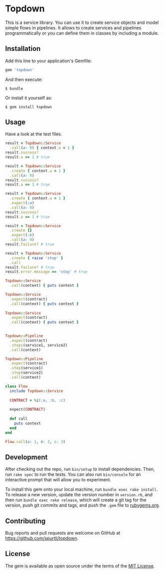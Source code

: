 # Topdown

This is a service library. You can use it to create service objects and model
simple flows in pipelines. It allows to create services and pipelines
programmatically or you can define them in classes by including a module.

## Installation

Add this line to your application's Gemfile:

```ruby
gem 'topdown'
```

And then execute:

    $ bundle

Or install it yourself as:

    $ gem install topdown

## Usage

Have a look at the test files.


```ruby
result = Topdown::Service
  .call(a: 0) { context.a = 1 }
result.success?
result.a == 1 # true

result = Topdown::Service
  .create { context.a = 1 }
  .call(a: 0)
result.success?
result.a == 1 # true

result = Topdown::Service
  .create { context.a = 1 }
  .expect(:a)
  .call(a: 0)
result.success?
result.a == 1 # true

result = Topdown::Service
  .create {}
  .expect(:b)
  .call(a: 0)
result.failure? # true

result = Topdown::Service
  .create { raise 'stop' }
  .call
result.failure? # true
result.error.message == 'stop' # true
```

```ruby
Topdown::Service
  .call(context) { puts context }

Topdown::Service
  .expect(contract)
  .call(context) { puts context }
  
Topdown::Service
  .expect(contract)
  .call(context) { puts context }
  

Topdown::Pipeline
  .expect(contract)
  .steps(service1, service2)
  .call(context)

Topdown::Pipeline
  .expect(contract)
  .step(service1)
  .step(service2)
  .call(context)
```

```ruby
class Flow
  include Topdown::Service
  
  CONTRACT = %i(:a, :b, :c)
  
  expect(CONTRACT)
  
  def call
    puts context  
  end
end

Flow.call(a: 1, b: 2, c: 3)
```

## Development

After checking out the repo, run `bin/setup` to install dependencies. Then, run
`rake spec` to run the tests. You can also run `bin/console` for an interactive
prompt that will allow you to experiment.

To install this gem onto your local machine, run `bundle exec rake install`. To
release a new version, update the version number in `version.rb`, and then run
`bundle exec rake release`, which will create a git tag for the version, push
git commits and tags, and push the `.gem` file to [rubygems.org](https://rubygems.org).

## Contributing

Bug reports and pull requests are welcome on GitHub at https://github.com/spurtli/topdown.

## License

The gem is available as open source under the terms of the [MIT License](http://opensource.org/licenses/MIT).

